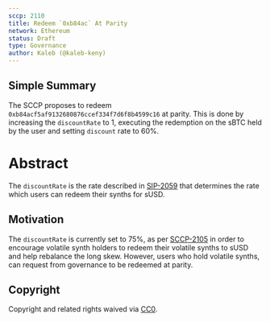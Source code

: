 ```yaml
---
sccp: 2110
title: Redeem `0xb84ac` At Parity
network: Ethereum
status: Draft
type: Governance
author: Kaleb (@kaleb-keny)
---
```


## Simple Summary

The SCCP proposes to redeem `0xb84acf5af9132680876ccef334f7d6f8b4599c16` at parity. This is done by increasing the `discountRate` to 1, executing the redemption on the sBTC held by the user and setting `discount` rate to 60%.

# Abstract

The `discountRate` is the rate described in [SIP-2059](https://sips.synthetix.io/sips/sip-2059/) that determines the rate which users can redeem their synths for sUSD.

## Motivation

The `discountRate` is currently set to 75%, as per [SCCP-2105](https://sips.synthetix.io/sccp/sccp-2105/) in order to encourage volatile synth holders to redeem their volatile synths to sUSD and help rebalance the long skew. However, users who hold volatile synths, can request from governance to be redeemed at parity.

## Copyright

Copyright and related rights waived via [CC0](https://creativecommons.org/publicdomain/zero/1.0/).
